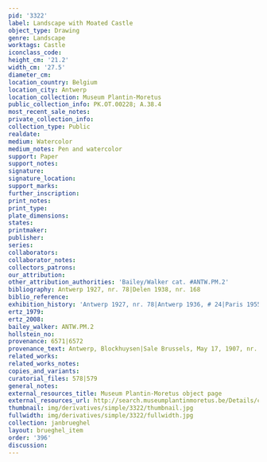 ```yaml
---
pid: '3322'
label: Landscape with Moated Castle
object_type: Drawing
genre: Landscape
worktags: Castle
iconclass_code:
height_cm: '21.2'
width_cm: '27.5'
diameter_cm:
location_country: Belgium
location_city: Antwerp
location_collection: Museum Plantin-Moretus
public_collection_info: PK.OT.00228; A.38.4
most_recent_sale_notes:
private_collection_info:
collection_type: Public
realdate:
medium: Watercolor
medium_notes: Pen and watercolor
support: Paper
support_notes:
signature:
signature_location:
support_marks:
further_inscription:
print_notes:
print_type:
plate_dimensions:
states:
printmaker:
publisher:
series:
collaborators:
collaborator_notes:
collectors_patrons:
our_attribution:
other_attribution_authorities: 'Bailey/Walker cat. #ANTW.PM.2'
bibliography: Antwerp 1927, nr. 78|Delen 1938, nr. 168
biblio_reference:
exhibition_history: 'Antwerp 1927, nr. 78|Antwerp 1936, # 24|Paris 1955, nr. 199'
ertz_1979:
ertz_2008:
bailey_walker: ANTW.PM.2
hollstein_no:
provenance: 6571|6572
provenance_text: Antwerp, Blockhuysen|Sale Brussels, May 17, 1907, nr. 473
related_works:
related_works_notes:
copies_and_variants:
curatorial_files: 578|579
general_notes:
external_resources_title: Museum Plantin-Moretus object page
external_resources_url: http://search.museumplantinmoretus.be/Details/collect/276959
thumbnail: img/derivatives/simple/3322/thumbnail.jpg
fullwidth: img/derivatives/simple/3322/fullwidth.jpg
collection: janbrueghel
layout: brueghel_item
order: '396'
discussion:
---
```

